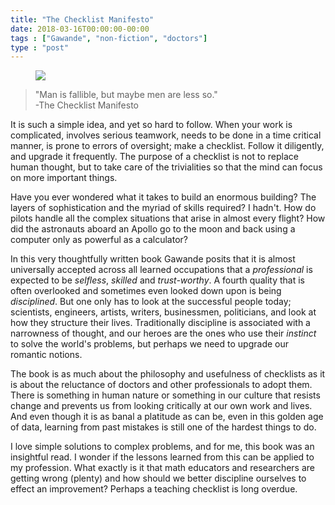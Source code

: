 ```yaml
---
title: "The Checklist Manifesto"
date: 2018-03-16T00:00:00-00:00
tags : ["Gawande", "non-fiction", "doctors"]
type : "post"
---
```


<figure class="right xsmall">
<a target="_blank" href="http://atulgawande.com/book/the-checklist-manifesto/">
<img src="http://atulgawande.com/wp-content/uploads/2013/11/71CwWiCJhuL-319x479.jpg">
</a>
</figure>

<blockquote>
"Man is fallible, but maybe men are less so." <br>
-The Checklist Manifesto
</blockquote>

It is such a simple idea, and yet so hard to follow. When your work is complicated, involves serious teamwork, needs to be done in a time critical manner, is prone to errors of oversight; make a checklist. Follow it diligently, and upgrade it frequently. The purpose of a checklist is not to replace human thought, but to take care of the trivialities so that the mind can focus on more important things.

Have you ever wondered what it takes to build an enormous building? The layers of sophistication and the myriad of skills required? I hadn't. How do pilots handle all the complex situations that arise in almost every flight? How did the astronauts aboard an Apollo go to the moon and back using a computer only as powerful as a calculator?

In this very thoughtfully written book Gawande posits that it is almost universally accepted across all learned occupations that a _professional_ is expected to be _selfless_, _skilled_ and _trust-worthy_. A fourth quality that is often overlooked and sometimes even looked down upon is being _disciplined_. But one only has to look at the successful people today; scientists, engineers, artists, writers, businessmen, politicians, and look at how they structure their lives. Traditionally discipline is associated with a narrowness of thought, and our heroes are the ones who use their _instinct_ to solve the world's problems, but perhaps we need to upgrade our romantic notions.

The book is as much about the philosophy and usefulness of checklists as it is about the reluctance of doctors and other professionals to adopt them. There is something in human nature or something in our culture that resists change and prevents us from looking critically at our own work and lives. And even though it is as banal a platitude as can be, even in this golden age of data, learning from past mistakes is still one of the hardest things to do.

I love simple solutions to complex problems, and for me, this book was an insightful read. I wonder if the lessons learned from this can be applied to my profession. What exactly is it that math educators and researchers are getting wrong (plenty) and how should we better discipline ourselves to effect an improvement? Perhaps a teaching checklist is long overdue.